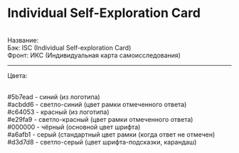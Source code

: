 # Individual Self-Exploration Card


<br/>  Название:
<br/>  Бэк: ISC (Individual Self-exploration Card)
<br/>  Фронт: ИКС (Индивидуальная карта самоисследования)

__________________

Цвета:

<br/>  #5b7ead - синий (из логотипа)
<br/>  #acbdd6 - светло-синий (цвет рамки отмеченного ответа)
<br/>  #c64053 - красный (из логотипа)
<br/>  #e29fa9 - светло-красный (цвет рамки отмеченного ответа)
<br/>  #000000 - чёрный (основной цвет шрифта)
<br/>  #a6afb1 - серый  (стандартный цвет рамки (когда ответ не отмечен)
<br/>  #d3d7d8 - светло-серый (цвет шрифта-подсказки, карандаш) 
